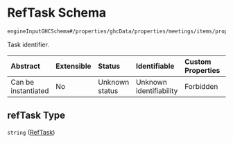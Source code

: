 # RefTask Schema

```txt
engineInputGHCSchema#/properties/ghcData/properties/meetings/items/properties/refTask
```

Task identifier.

| Abstract            | Extensible | Status         | Identifiable            | Custom Properties | Additional Properties | Access Restrictions | Defined In                                                        |
| :------------------ | :--------- | :------------- | :---------------------- | :---------------- | :-------------------- | :------------------ | :---------------------------------------------------------------- |
| Can be instantiated | No         | Unknown status | Unknown identifiability | Forbidden         | Allowed               | none                | [ghc.schema.json*](../out/ghc.schema.json "open original schema") |

## refTask Type

`string` ([RefTask](ghc-properties-ghcdata-properties-meetings-meeting-properties-reftask.md))
